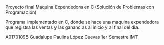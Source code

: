 Proyecto final Maquina Expendedora en C (Solución de Problemas con Programación)

Programa implementado en C, donde se hace una maquina expendedora que registra las ventas y las ganancias al inicio y al final del dia.

A01701095
Guadalupe Paulina López Cuevas
1er Semestre IMT
